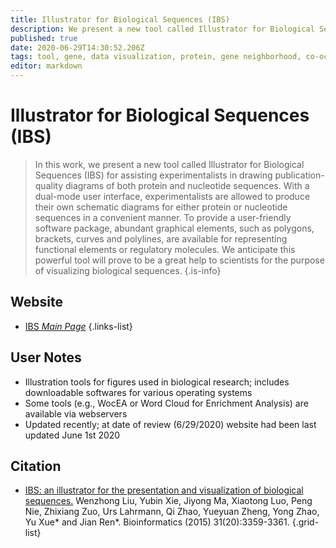 ```yaml
---
title: Illustrator for Biological Sequences (IBS)
description: We present a new tool called Illustrator for Biological Sequences (IBS) for assisting experimentalists in drawing publication-quality diagrams of both protein and nucleotide sequences.
published: true
date: 2020-06-29T14:30:52.206Z
tags: tool, gene, data visualization, protein, gene neighborhood, co-occurrence, protein domain, enrichment
editor: markdown
---
```


# Illustrator for Biological Sequences (IBS)

> In this work, we present a new tool called Illustrator for Biological Sequences (IBS) for assisting experimentalists in drawing publication-quality diagrams of both protein and nucleotide sequences. With a dual-mode user interface, experimentalists are allowed to produce their own schematic diagrams for either protein or nucleotide sequences in a convenient manner. To provide a user-friendly software package, abundant graphical elements, such as polygons, brackets, curves and polylines, are available for representing functional elements or regulatory molecules. We anticipate this powerful tool will prove to be a great help to scientists for the purpose of visualizing biological sequences.
{.is-info}



## Website

- [IBS *Main Page*](http://ibs.biocuckoo.org/index.php)
{.links-list}

## User Notes

- Illustration tools for figures used in biological research; includes downloadable softwares for various operating systems
- Some tools (e.g., WocEA or Word Cloud for Enrichment Analysis) are available via webservers
- Updated recently; at date of review (6/29/2020) website had been last updated June 1st 2020


## Citation

- [IBS: an illustrator for the presentation and visualization of biological sequences.](https://academic.oup.com/bioinformatics/article/31/20/3359/195746) Wenzhong Liu, Yubin Xie, Jiyong Ma, Xiaotong Luo, Peng Nie, Zhixiang Zuo, Urs Lahrmann, Qi Zhao, Yueyuan Zheng, Yong Zhao, Yu Xue* and Jian Ren*. Bioinformatics (2015) 31(20):3359-3361.
{.grid-list}